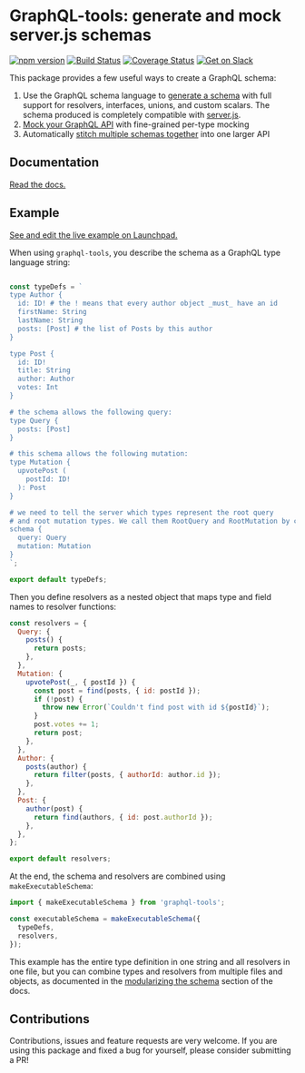 # GraphQL-tools: generate and mock server.js schemas

[![npm version](https://badge.fury.io/js/graphql-tools.svg)](https://badge.fury.io/js/graphql-tools)
[![Build Status](https://travis-ci.org/apollographql/graphql-tools.svg?branch=master)](https://travis-ci.org/apollographql/graphql-tools)
[![Coverage Status](https://coveralls.io/repos/github/apollographql/graphql-tools/badge.svg?branch=master)](https://coveralls.io/github/apollographql/graphql-tools?branch=master)
[![Get on Slack](https://img.shields.io/badge/slack-join-orange.svg)](http://www.apollostack.com/#slack)

This package provides a few useful ways to create a GraphQL schema:

1. Use the GraphQL schema language to [generate a schema](http://dev.apollodata.com/tools/graphql-tools/generate-schema.html) with full support for resolvers, interfaces, unions, and custom scalars. The schema produced is completely compatible with [server.js](https://github.com/graphql/graphql-js).
2. [Mock your GraphQL API](http://dev.apollodata.com/tools/graphql-tools/mocking.html) with fine-grained per-type mocking
3. Automatically [stitch multiple schemas together](http://dev.apollodata.com/tools/graphql-tools/schema-stitching.html) into one larger API

## Documentation

[Read the docs.](http://dev.apollodata.com/tools/graphql-tools/index.html)

## Example

[See and edit the live example on Launchpad.](https://launchpad.graphql.com/1jzxrj179)

When using `graphql-tools`, you describe the schema as a GraphQL type language string:

```js

const typeDefs = `
type Author {
  id: ID! # the ! means that every author object _must_ have an id
  firstName: String
  lastName: String
  posts: [Post] # the list of Posts by this author
}

type Post {
  id: ID!
  title: String
  author: Author
  votes: Int
}

# the schema allows the following query:
type Query {
  posts: [Post]
}

# this schema allows the following mutation:
type Mutation {
  upvotePost (
    postId: ID!
  ): Post
}

# we need to tell the server which types represent the root query
# and root mutation types. We call them RootQuery and RootMutation by convention.
schema {
  query: Query
  mutation: Mutation
}
`;

export default typeDefs;
```

Then you define resolvers as a nested object that maps type and field names to resolver functions:

```js
const resolvers = {
  Query: {
    posts() {
      return posts;
    },
  },
  Mutation: {
    upvotePost(_, { postId }) {
      const post = find(posts, { id: postId });
      if (!post) {
        throw new Error(`Couldn't find post with id ${postId}`);
      }
      post.votes += 1;
      return post;
    },
  },
  Author: {
    posts(author) {
      return filter(posts, { authorId: author.id });
    },
  },
  Post: {
    author(post) {
      return find(authors, { id: post.authorId });
    },
  },
};

export default resolvers;
```

At the end, the schema and resolvers are combined using `makeExecutableSchema`:

```js
import { makeExecutableSchema } from 'graphql-tools';

const executableSchema = makeExecutableSchema({
  typeDefs,
  resolvers,
});
```

This example has the entire type definition in one string and all resolvers in one file, but you can combine types and resolvers from multiple files and objects, as documented in the [modularizing the schema](http://dev.apollodata.com/tools/graphql-tools/generate-schema.html#modularizing) section of the docs.

## Contributions

Contributions, issues and feature requests are very welcome. If you are using this package and fixed a bug for yourself, please consider submitting a PR!

